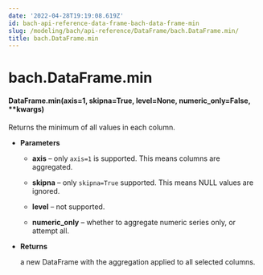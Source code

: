 ```yaml
---
date: '2022-04-28T19:19:08.619Z'
id: bach-api-reference-data-frame-bach-data-frame-min
slug: /modeling/bach/api-reference/DataFrame/bach.DataFrame.min/
title: bach.DataFrame.min
---
```


# bach.DataFrame.min


#### DataFrame.min(axis=1, skipna=True, level=None, numeric_only=False, \*\*kwargs)
Returns the minimum of all values in each column.


* **Parameters**

    
    * **axis** – only `axis=1` is supported. This means columns are aggregated.


    * **skipna** – only `skipna=True` supported. This means NULL values are ignored.


    * **level** – not supported.


    * **numeric_only** – whether to aggregate numeric series only, or attempt all.



* **Returns**

    a new DataFrame with the aggregation applied to all selected columns.


<!-- !! processed by numpydoc !! -->
